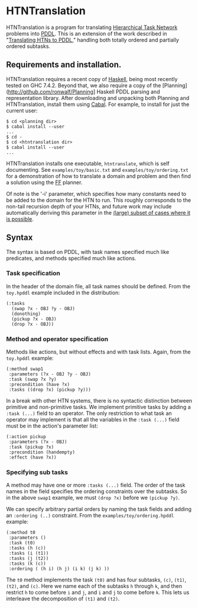 # HTNTranslation

HTNTranslation is a program for translating [Hierarchical Task Network](http://www.aaai.org/Papers/AAAI/1994/AAAI94-173.pdf) problems into [PDDL](http://www.jair.org/media/1129/live-1129-2132-jair.pdf).  This is an extension of the work described in "[Translating HTNs to PDDL](http://www.umiacs.umd.edu/publications/translating-htns-pddl-small-amount-domain-knowledge-can-go-long-way)," handling both totally ordered and partially ordered subtasks.

## Requirements and installation.
HTNTranslation requires a recent copy of [Haskell](http://hackage.haskell.org/platform/), being most recently tested on GHC 7.4.2.  Beyond that, we also require a copy of the [Planning](http://github.com/ronwalf/Planning] Haskell PDDL parsing and representation library.  After downloading and unpacking both Planning and HTNTranslation, install them using [Cabal](http://www.haskell.org/cabal/).  For example, to install for just the current user:

    $ cd <planning dir>
    $ cabal install --user
    ...
    $ cd -
    $ cd <htntranslation dir>
    $ cabal install --user
    ...

HTNTranslation installs one executable, `htntranslate`, which is self documenting.  See `examples/toy/basic.txt` and `examples/toy/ordering.txt` for a demonstration of how to translate a domain and problem and then find a solution using the [FF](http://fai.cs.uni-saarland.de/hoffmann/ff.html) planner.  

Of note is the '-i' parameter, which specifies how many constants need to be added to the domain for the HTN to run.  This roughly corresponds to the non-tail recursion depth of your HTNs, and future work may include automatically deriving this parameter in the [(large) subset of cases where it is possible](http://www.aaai.org/ocs/index.php/SOCS/SOCS12/paper/view/5378/5170).
    

## Syntax
The syntax is based on PDDL, with task names specified much like predicates, and methods specified much like actions.  

### Task specification
In the header of the domain file, all task names should be defined.
From the `toy.hpddl` example included in the distribution:

    (:tasks
      (swap ?x - OBJ ?y - OBJ)
      (donothing)
      (pickup ?x - OBJ)
      (drop ?x - OBJ))

### Method and operator  specification
Methods like actions, but without effects and with task lists.  Again, from the `toy.hpddl` example:

    (:method swap1
     :parameters (?x - OBJ ?y - OBJ)
     :task (swap ?x ?y)
     :precondition (have ?x)
     :tasks ((drop ?x) (pickup ?y)))

In a break with other HTN systems, there is no syntactic distinction between primitive and non-primitive tasks.
We implement primitive tasks by adding a `:task (...)` field to an operator.  The only restriction to what
task an operator may implement is that all the variables in the `:task (...)` field must be in the action's
parameter list:

    (:action pickup
     :parameters (?x - OBJ)
     :task (pickup ?x)
     :precondition (handempty)
     :effect (have ?x))

### Specifying sub tasks
A method may have one or more `:tasks (...)` field.  The order of the task names in the field specifies the 
ordering constraints over the subtasks.  So in the above `swap1` example, we must `(drop ?x)` before we `(pickup ?y)`.

We can specify arbitrary partial orders by naming the task fields and adding an `:ordering (..)` constraint.  From the `examples/toy/ordering.hpddl` example:

    (:method t0
     :parameters ()
     :task (t0)
     :tasks (h (c))
     :tasks (i (t1))
     :tasks (j (t2))
     :tasks (k (c))
     :ordering ( (h i) (h j) (i k) (j k) ))

The `t0` method implements the task `(t0)` and has four subtasks, `(c)`, `(t1)`, `(t2)`, and `(c)`.  Here we name each of the subtasks `h` through `k`, and then restrict `h` to come before `i` and `j`, and `i` and `j` to come before `k`.  This lets us interleave the decomposition of `(t1)` and `(t2)`.





